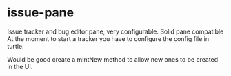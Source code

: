 # issue-pane

Issue tracker and bug editor pane, very configurable. Solid pane compatible
At the moment to start a tracker you have to configure the config file in turtle.

Would be good create a mintNew method to allow new ones to be created in the UI.
